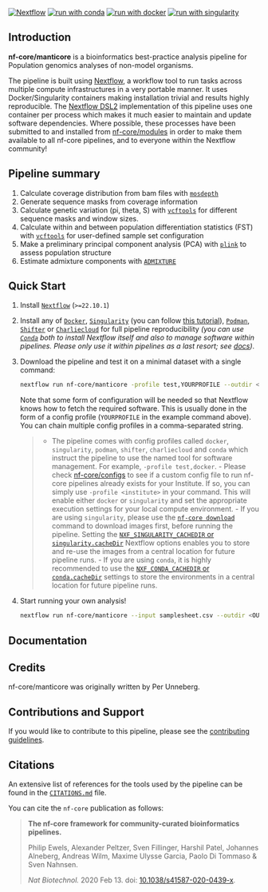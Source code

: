 <!-- # ![nf-core/manticore](docs/images/nf-core-manticore_logo_light.png#gh-light-mode-only) ![nf-core/manticore](docs/images/nf-core-manticore_logo_dark.png#gh-dark-mode-only) -->

<!-- [![AWS CI](https://img.shields.io/badge/CI%20tests-full%20size-FF9900?labelColor=000000&logo=Amazon%20AWS)](https://nf-co.re/manticore/results)[![Cite with Zenodo](http://img.shields.io/badge/DOI-10.5281/zenodo.XXXXXXX-1073c8?labelColor=000000)](https://doi.org/10.5281/zenodo.XXXXXXX) -->

[![Nextflow](https://img.shields.io/badge/nextflow%20DSL2-%E2%89%A522.10.1-23aa62.svg)](https://www.nextflow.io/)
[![run with conda](http://img.shields.io/badge/run%20with-conda-3EB049?labelColor=000000&logo=anaconda)](https://docs.conda.io/en/latest/)
[![run with docker](https://img.shields.io/badge/run%20with-docker-0db7ed?labelColor=000000&logo=docker)](https://www.docker.com/)
[![run with singularity](https://img.shields.io/badge/run%20with-singularity-1d355c.svg?labelColor=000000)](https://sylabs.io/docs/)

<!-- [![Launch on Nextflow Tower](https://img.shields.io/badge/Launch%20%F0%9F%9A%80-Nextflow%20Tower-%234256e7)](https://tower.nf/launch?pipeline=https://github.com/nf-core/manticore) -->

<!-- [![Get help on Slack](http://img.shields.io/badge/slack-nf--core%20%23manticore-4A154B?labelColor=000000&logo=slack)](https://nfcore.slack.com/channels/manticore)[![Follow on Twitter](http://img.shields.io/badge/twitter-%40nf__core-1DA1F2?labelColor=000000&logo=twitter)](https://twitter.com/nf_core)[![Watch on YouTube](http://img.shields.io/badge/youtube-nf--core-FF0000?labelColor=000000&logo=youtube)](https://www.youtube.com/c/nf-core) -->

## Introduction

**nf-core/manticore** is a bioinformatics best-practice analysis
pipeline for Population genomics analyses of non-model organisms.

The pipeline is built using [Nextflow](https://www.nextflow.io), a
workflow tool to run tasks across multiple compute infrastructures in
a very portable manner. It uses Docker/Singularity containers making
installation trivial and results highly reproducible. The [Nextflow
DSL2](https://www.nextflow.io/docs/latest/dsl2.html) implementation of
this pipeline uses one container per process which makes it much
easier to maintain and update software dependencies. Where possible,
these processes have been submitted to and installed from
[nf-core/modules](https://github.com/nf-core/modules) in order to make
them available to all nf-core pipelines, and to everyone within the
Nextflow community!

## Pipeline summary

1. Calculate coverage distribution from bam files with
   [`mosdepth`](https://github.com/brentp/mosdepth)
2. Generate sequence masks from coverage information
3. Calculate genetic variation (pi, theta, S) with
   [`vcftools`](https://vcftools.sourceforge.net/) for different
   sequence masks and window sizes.
4. Calculate within and between population differentiation statistics
   (FST) with [`vcftools`](https://vcftools.sourceforge.net/) for
   user-defined sample set configuration
5. Make a preliminary principal component analysis (PCA) with
   [`plink`](https://www.cog-genomics.org/plink/2.0/) to assess
   population structure
6. Estimate admixture components with
   [`ADMIXTURE`](https://dalexander.github.io/admixture/index.html)

## Quick Start

1. Install [`Nextflow`](https://www.nextflow.io/docs/latest/getstarted.html#installation) (`>=22.10.1`)

2. Install any of [`Docker`](https://docs.docker.com/engine/installation/), [`Singularity`](https://www.sylabs.io/guides/3.0/user-guide/) (you can follow [this tutorial](https://singularity-tutorial.github.io/01-installation/)), [`Podman`](https://podman.io/), [`Shifter`](https://nersc.gitlab.io/development/shifter/how-to-use/) or [`Charliecloud`](https://hpc.github.io/charliecloud/) for full pipeline reproducibility _(you can use [`Conda`](https://conda.io/miniconda.html) both to install Nextflow itself and also to manage software within pipelines. Please only use it within pipelines as a last resort; see [docs](https://nf-co.re/usage/configuration#basic-configuration-profiles))_.

3. Download the pipeline and test it on a minimal dataset with a single command:

   ```bash
   nextflow run nf-core/manticore -profile test,YOURPROFILE --outdir <OUTDIR>
   ```

   Note that some form of configuration will be needed so that
   Nextflow knows how to fetch the required software. This is usually
   done in the form of a config profile (`YOURPROFILE` in the example
   command above). You can chain multiple config profiles in a
   comma-separated string.

   > - The pipeline comes with config profiles called `docker`,
   >   `singularity`, `podman`, `shifter`, `charliecloud` and `conda`
   >   which instruct the pipeline to use the named tool for software
   >   management. For example, `-profile test,docker`. - Please check
   >   [nf-core/configs](https://github.com/nf-core/configs#documentation)
   >   to see if a custom config file to run nf-core pipelines already
   >   exists for your Institute. If so, you can simply use `-profile
<institute>` in your command. This will enable either `docker`
   >   or `singularity` and set the appropriate execution settings for
   >   your local compute environment. - If you are using
   >   `singularity`, please use the [`nf-core
download`](https://nf-co.re/tools/#downloading-pipelines-for-offline-use)
   >   command to download images first, before running the pipeline.
   >   Setting the [`NXF_SINGULARITY_CACHEDIR` or
   >   `singularity.cacheDir`](https://www.nextflow.io/docs/latest/singularity.html?#singularity-docker-hub)
   >   Nextflow options enables you to store and re-use the images
   >   from a central location for future pipeline runs. - If you are
   >   using `conda`, it is highly recommended to use the
   >   [`NXF_CONDA_CACHEDIR` or
   >   `conda.cacheDir`](https://www.nextflow.io/docs/latest/conda.html)
   >   settings to store the environments in a central location for
   >   future pipeline runs.

4. Start running your own analysis!

   ```bash
   nextflow run nf-core/manticore --input samplesheet.csv --outdir <OUTDIR> --fasta reference.fasta -profile <docker/singularity/podman/shifter/charliecloud/conda/institute>
   ```

## Documentation

<!-- The nf-core/manticore pipeline comes with documentation about the pipeline [usage](https://nf-co.re/manticore/usage), [parameters](https://nf-co.re/manticore/parameters) and [output](https://nf-co.re/manticore/output). -->

## Credits

nf-core/manticore was originally written by Per Unneberg.

<!-- We thank the following people for their extensive assistance in the -->
<!-- development of this pipeline: -->

## Contributions and Support

If you would like to contribute to this pipeline, please see the
[contributing guidelines](.github/CONTRIBUTING.md).

<!-- For further information or help, don't hesitate to get in touch on the -->
<!-- [Slack `#manticore` -->
<!-- channel](https://nfcore.slack.com/channels/manticore) (you can join -->
<!-- with [this invite](https://nf-co.re/join/slack)). -->

## Citations

<!-- TODO nf-core: Add citation for pipeline after first release. Uncomment lines below and update Zenodo doi and badge at the top of this file. -->
<!-- If you use  nf-core/manticore for your analysis, please cite it using the following doi: [10.5281/zenodo.XXXXXX](https://doi.org/10.5281/zenodo.XXXXXX) -->

<!-- TODO nf-core: Add bibliography of tools and data used in your pipeline -->

An extensive list of references for the tools used by the pipeline can be found in the [`CITATIONS.md`](CITATIONS.md) file.

You can cite the `nf-core` publication as follows:

> **The nf-core framework for community-curated bioinformatics pipelines.**
>
> Philip Ewels, Alexander Peltzer, Sven Fillinger, Harshil Patel, Johannes Alneberg, Andreas Wilm, Maxime Ulysse Garcia, Paolo Di Tommaso & Sven Nahnsen.
>
> _Nat Biotechnol._ 2020 Feb 13. doi: [10.1038/s41587-020-0439-x](https://dx.doi.org/10.1038/s41587-020-0439-x).
